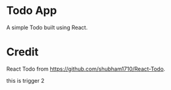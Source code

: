 # Todo App
A simple Todo built using React.

# Credit
React Todo from https://github.com/shubham1710/React-Todo.

this is trigger 2





